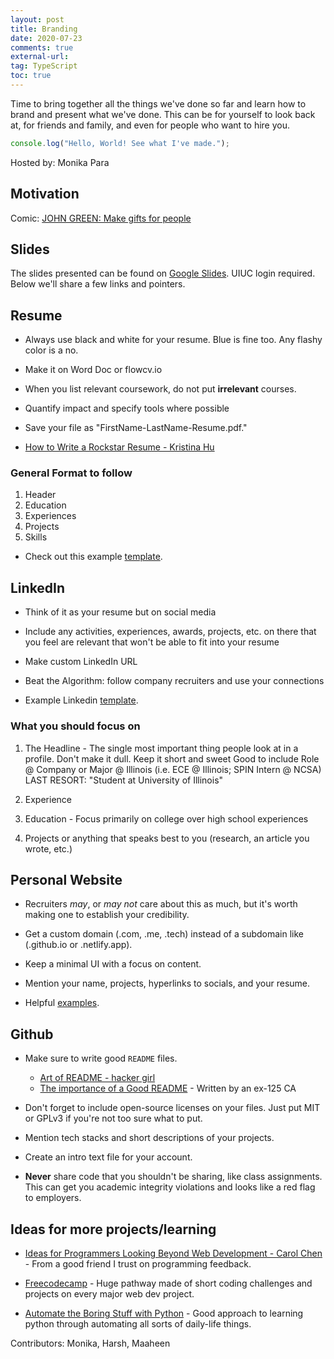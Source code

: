 ```yaml
---
layout: post
title: Branding
date: 2020-07-23
comments: true
external-url:
tag: TypeScript
toc: true
---
```


<!-- markdownlint-disable MD004 MD009 MD014 MD024 MD040 -->

Time to bring together all the things we've done so far and learn how to brand and present what we've done. This can be for yourself to look back at, for friends and family, and even for people who want to hire you.

```js
console.log("Hello, World! See what I've made.");
```

Hosted by: Monika Para

## Motivation

Comic: [JOHN GREEN: Make gifts for people](http://www.zenpencils.com/comic/119-john-green-make-gifts-for-people/)

## Slides

The slides presented can be found on [Google Slides](https://docs.google.com/presentation/d/18wXPTgFFUEXXrfrd1s4wzhNz1descj25JfHJMWevGMg/edit?usp=sharing). UIUC login required. Below we'll share a few links and pointers.

## Resume

* Always use black and white for your resume. Blue is fine too. Any flashy color is a no.

* Make it on Word Doc or flowcv.io

* When you list relevant coursework, do not put **irrelevant** courses.

* Quantify impact and specify tools where possible

* Save your file as "FirstName-LastName-Resume.pdf."

* [How to Write a Rockstar Resume - Kristina Hu](https://kristina.substack.com/p/how-to-write-a-rockstar-resume-free)

### General Format to follow

1. Header
2. Education
3. Experiences
4. Projects
5. Skills

* Check out this example [template](https://drive.google.com/file/d/1tDdjZMFJFqp0CnYoECQn0AechdkP_xb6/view).

## LinkedIn

* Think of it as your resume but on social media

* Include any activities, experiences, awards, projects, etc. on there that you feel are relevant that won't be able to fit into your resume

* Make custom LinkedIn URL

* Beat the Algorithm: follow company recruiters and use your connections

* Example Linkedin [template](https://www.linkedin.com/in/wonsulting-wendy/).

### What you should focus on

1. The Headline - The single most important thing people look at in a profile. Don't make it dull. Keep it short and sweet
Good to include Role @ Company or Major @ Illinois (i.e. ECE @ Illinois; SPIN Intern @ NCSA)
LAST RESORT: "Student at University of Illinois"

2. Experience

3. Education - Focus primarily on college over high school experiences

4. Projects or anything that speaks best to you (research, an article you wrote, etc.)

## Personal Website

* Recruiters _may_, or _may not_ care about this as much, but it's worth making one to establish your credibility. 

* Get a custom domain (.com, .me, .tech) instead of a subdomain like (.github.io or .netlify.app).

* Keep a minimal UI with a focus on content.

* Mention your name, projects, hyperlinks to socials, and your resume.

* Helpful [examples](https://dev.to/jatinrao/20-developer-portfolios-for-inspiration-2k06).

## Github

* Make sure to write good `README` files.
  - [Art of README - hacker girl](https://github.com/hackergrrl/art-of-readme)
  - [The importance of a Good README](https://daviskeene.com/blog/posts/?post=importance-of-readme) - Written by an ex-125 CA 

* Don't forget to include open-source licenses on your files. Just put MIT or GPLv3 if you're not too sure what to put.

* Mention tech stacks and short descriptions of your projects.

* Create an intro text file for your account.

* **Never** share code that you shouldn't be sharing, like class assignments. This can get you academic integrity violations and looks like a red flag to employers.

## Ideas for more projects/learning

* [Ideas for Programmers Looking Beyond Web Development - Carol Chen](https://carolchen.me/blog/tech/past-webdev/) - From a good friend I trust on programming feedback.

* [Freecodecamp](https://www.freecodecamp.org/) - Huge pathway made of short coding challenges and projects on every major web dev project. 

* [Automate the Boring Stuff with Python](https://automatetheboringstuff.com/) - Good approach to learning python through automating all sorts of daily-life things.

Contributors: Monika, Harsh, Maaheen